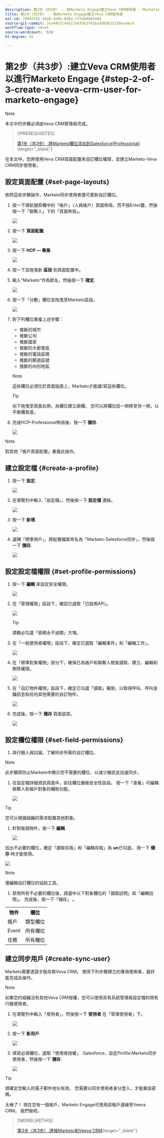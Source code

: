 ```yaml
---
description: 第2步（共3步） — 為Marketo Engage建立Veva CRM使用者 — Marketo檔案 — 產品檔案
title: 第2步（共3步） — 為Marketo Engage建立Veva CRM使用者
exl-id: 78945192-36b0-4e0b-830a-f37eb0b83484
source-git-commit: 2ce44b7c44517a6fdb3f616a3d69b25158ea4ec9
workflow-type: tm+mt
source-wordcount: '636'
ht-degree: 4%

---
```


# 第2步（共3步）:建立Veva CRM使用者以進行Marketo Engage {#step-2-of-3-create-a-veeva-crm-user-for-marketo-engage}

>[!NOTE]
>
>本文中的步驟必須由Veva CRM管理員完成。

>[!PREREQUISITES]
>
>[第1步（共3步）:將Marketo欄位添加到Salesforce(Professional)](/help/marketo/product-docs/crm-sync/veeva-crm-sync/setup/step-1-of-3-add-marketo-fields-to-veeva-crm.md){target=&quot;_blank&quot;}

在本文中，您將使用Veva CRM頁面配置來自訂欄位權限，並建立Marketo-Veva CRM同步使用者。

## 設定頁面配置 {#set-page-layouts}

依照這些步驟操作，Marketo同步使用者便可更新自訂欄位。

1. 按一下導航搜索欄中的「帳戶」（人員帳戶）頁面佈局，而不按Enter鍵，然後按一下「聯繫人」下的「頁面佈局」。

   ![](assets/step-2-of-3-create-a-veeva-crm-user-1.png)

1. 按一下 **頁面配置**.

   ![](assets/step-2-of-3-create-a-veeva-crm-user-2.png)

1. 按一下 **HCP — 專業**.

   ![](assets/step-2-of-3-create-a-veeva-crm-user-3.png)

1. 按一下並拖曳新 **區段** 到頁面配置中。

1. 輸入&quot;Marketo&quot;作為節名，然後按一下 **確定**.

   ![](assets/step-2-of-3-create-a-veeva-crm-user-4.png)

1. 按一下「分數」欄位並拖曳至Marketo區段。

   ![](assets/step-2-of-3-create-a-veeva-crm-user-5.png)

1. 對下列欄位重複上述步驟：

   * 推斷的城市
   * 推斷公司
   * 推斷國家
   * 推斷的大都會區
   * 推斷的電話區碼
   * 推斷的郵遞區號
   * 推斷的州別地區

   >[!NOTE]
   >
   >這些欄位必須位於頁面版面上，Marketo才能讀/寫這些欄位。

   >[!TIP]
   >
   >向下拖曳至頁面右側，為欄位建立兩欄。 您可以將欄位從一側移至另一側，以平衡欄長度。

1. 完成HCP-Professional佈局後，按一下 **儲存**.

   ![](assets/step-2-of-3-create-a-veeva-crm-user-6.png)

>[!NOTE]
>
>對其他「帳戶頁面配置」重複此操作。

## 建立設定檔 {#create-a-profile}

1. 按一下 **設定**.

   ![](assets/step-2-of-3-create-a-veeva-crm-user-7.png)

1. 在導覽列中輸入「設定檔」，然後按一下 **設定檔** 連結。

   ![](assets/step-2-of-3-create-a-veeva-crm-user-8.png)

1. 按一下 **新增**.

   ![](assets/step-2-of-3-create-a-veeva-crm-user-9.png)

1. 選擇「標準用戶」，將配置檔案命名為「Marketo-Salesforce同步」，然後按一下 **儲存**.

   ![](assets/step-2-of-3-create-a-veeva-crm-user-10.png)

## 設定設定檔權限 {#set-profile-permissions}

1. 按一下 **編輯** 來設定安全權限。

   ![](assets/step-2-of-3-create-a-veeva-crm-user-11.png)

1. 在「管理權限」區段下，確認已選取「已啟用API」。

   ![](assets/step-2-of-3-create-a-veeva-crm-user-12.png)

   >[!TIP]
   >
   >請務必勾選「密碼永不過期」方塊。

1. 在「一般使用者權限」區段下，確定已選取「編輯事件」和「編輯工作」。

   ![](assets/step-2-of-3-create-a-veeva-crm-user-13.png)

1. 在「標準對象權限」部分下，確保已為帳戶和聯繫人檢查讀取、建立、編輯和刪除權限。

   ![](assets/step-2-of-3-create-a-veeva-crm-user-14.png)

1. 在「自訂物件權限」區段下，確定已勾選「讀取」權限，以取得呼叫、呼叫金鑰訊息和任何其他需要的自訂物件。

   ![](assets/step-2-of-3-create-a-veeva-crm-user-15.png)

1. 完成後，按一下 **儲存** 頁面底部。

   ![](assets/step-2-of-3-create-a-veeva-crm-user-16.png)

## 設定欄位權限 {#set-field-permissions}

1. 與行銷人員討論，了解同步所需的自訂欄位。

>[!NOTE]
>
>此步驟將防止Marketo中顯示您不需要的欄位，以減少雜訊並加速同步。

1. 在設定檔詳細資訊頁面中，前往欄位層級安全性區段。 按一下「查看」可編輯聯繫人和帳戶對象的輔助功能。

   ![](assets/step-2-of-3-create-a-veeva-crm-user-17.png)

>[!TIP]
>
>您可以根據組織的需求配置其他對象。

1. 針對每個物件，按一下 **編輯**.

   ![](assets/step-2-of-3-create-a-veeva-crm-user-18.png)

找出不必要的欄位，確定「讀取存取」和「編輯存取」為 **un**&#x200B;已勾選。 按一下 **儲存** 時才能使用。

![](assets/step-2-of-3-create-a-veeva-crm-user-19.png)

>[!NOTE]
>
>僅編輯自訂欄位的協助工具。

1. 禁用所有不必要的欄位後，請選中以下對象欄位的「讀取訪問」和「編輯訪問」。 完成後，按一下「儲存」 。

<table>
 <tbody>
  <tr>
   <th>物件
   <th>欄位
  </tr>
  <tr>
   <td>帳戶</td>
   <td>類型欄位</td>
  </tr>
  <tr>
   <td>Event</td>
   <td>所有欄位</td>
  </tr>
  <tr>
   <td>任務</td>
   <td>所有欄位</td>
  </tr>
 </tbody>
</table>

## 建立同步用戶 {#create-sync-user}

Marketo需要憑證才能存取Veva CRM。 使用下列步驟建立的專用使用者，最好能完成此操作。

>[!NOTE]
>
>如果您的組織沒有其他Veva CRM授權，您可以使用具有系統管理員設定檔的現有行銷使用者。

1. 在導覽列中輸入「使用者」，然後按一下 **使用者** 在「管理使用者」下。

   ![](assets/step-2-of-3-create-a-veeva-crm-user-20.png)

1. 按一下 **新用戶**.

   ![](assets/step-2-of-3-create-a-veeva-crm-user-21.png)

1. 填寫必填欄位，選取「使用者授權」 :Salesforce，設定Profile:Marketo同步使用者，然後按一下 **儲存**.

   ![](assets/step-2-of-3-create-a-veeva-crm-user-22.png)

>[!TIP]
>
>請確定您輸入的電子郵件地址有效。 您需要以同步使用者身分登入，才能重設密碼。

太棒了！ 現在您有一個帳戶，Marketo Engage可使用該帳戶連線至Veeva CRM。 我們做吧。

>[!MORELIKETHIS]
>
>[第3步（共3步）:連接Marketo和Veeva CRM](/help/marketo/product-docs/crm-sync/veeva-crm-sync/setup/step-3-of-3-connect-marketo-engage-and-veeva-crm.md){target=&quot;_blank&quot;}
